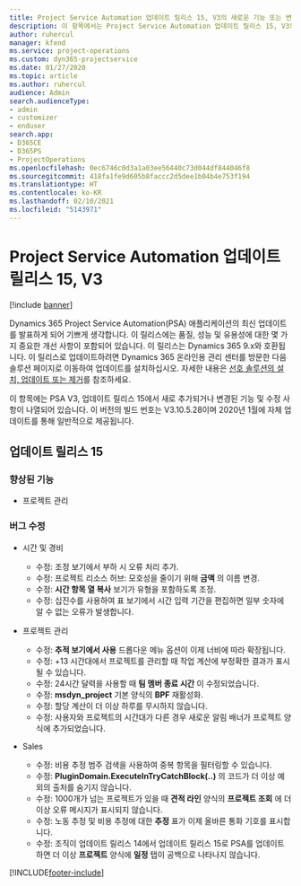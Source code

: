 ```yaml
---
title: Project Service Automation 업데이트 릴리스 15, V3의 새로운 기능 또는 변경된 기능
description: 이 항목에서는 Project Service Automation 업데이트 릴리스 15, V3의 새로운 기능에 대한 정보를 제공합니다.
author: ruhercul
manager: kfend
ms.service: project-operations
ms.custom: dyn365-projectservice
ms.date: 01/27/2020
ms.topic: article
ms.author: ruhercul
audience: Admin
search.audienceType:
- admin
- customizer
- enduser
search.app:
- D365CE
- D365PS
- ProjectOperations
ms.openlocfilehash: 0ec6746c0d3a1a03ee56440c73d044df844046f8
ms.sourcegitcommit: 418fa1fe9d605b8faccc2d5dee1b04b4e753f194
ms.translationtype: HT
ms.contentlocale: ko-KR
ms.lasthandoff: 02/10/2021
ms.locfileid: "5143971"
---
```

# <a name="project-service-automation-update-release-15-v3"></a>Project Service Automation 업데이트 릴리스 15, V3

[!include [banner](../includes/psa-now-project-operations.md)]

Dynamics 365 Project Service Automation(PSA) 애플리케이션의 최신 업데이트를 발표하게 되어 기쁘게 생각합니다. 이 릴리스에는 품질, 성능 및 유용성에 대한 몇 가지 중요한 개선 사항이 포함되어 있습니다. 이 릴리스는 Dynamics 365 9.x와 호환됩니다. 이 릴리스로 업데이트하려면 Dynamics 365 온라인용 관리 센터를 방문한 다음 솔루션 페이지로 이동하여 업데이트를 설치하십시오. 자세한 내용은 [선호 솔루션의 설치, 업데이트 또는 제거](https://docs.microsoft.com/power-platform/admin/install-remove-preferred-solution)를 참조하세요.

이 항목에는 PSA V3, 업데이트 릴리스 15에서 새로 추가되거나 변경된 기능 및 수정 사항이 나열되어 있습니다. 이 버전의 빌드 번호는 V3.10.5.28이며 2020년 1월에 자체 업데이트를 통해 일반적으로 제공됩니다.

## <a name="update-release-15"></a>업데이트 릴리스 15 

### <a name="enhancements"></a>향상된 기능

- 프로젝트 관리

### <a name="bug-fixes"></a>버그 수정

- 시간 및 경비

  - 수정: 조정 보기에서 부하 시 오류 처리 추가.
  - 수정: 프로젝트 리소스 허브: 모호성을 줄이기 위해 **금액** 의 이름 변경.
  - 수정: **시간 항목 열 복사** 보기가 유형을 포함하도록 조정.
  - 수정: 십진수를 사용하여 표 보기에서 시간 입력 기간을 편집하면 일부 숫자에 알 수 없는 오류가 발생합니다.

- 프로젝트 관리

  - 수정: **추적 보기에서 사용** 드롭다운 메뉴 옵션이 이제 너비에 따라 확장됩니다.
  - 수정: +13 시간대에서 프로젝트를 관리할 때 작업 계산에 부정확한 결과가 표시될 수 있습니다.
  - 수정: 24시간 달력을 사용할 때 **팀 멤버 종료 시간** 이 수정되었습니다.
  - 수정: **msdyn_project** 기본 양식의 **BPF** 재활성화.
  - 수정: 할당 계산이 더 이상 하루를 무시하지 않습니다.
  - 수정: 사용자와 프로젝트의 시간대가 다른 경우 새로운 알림 배너가 프로젝트 양식에 추가되었습니다.

- Sales

  - 수정: 비용 추정 범주 검색을 사용하여 중복 항목을 필터링할 수 있습니다.
  - 수정: **PluginDomain.ExecuteInTryCatchBlock(..)** 의 코드가 더 이상 예외의 출처를 숨기지 않습니다.
  - 수정: 1000개가 넘는 프로젝트가 있을 때 **견적 라인** 양식의 **프로젝트 조회** 에 더 이상 오류 메시지가 표시되지 않습니다.
  - 수정: 노동 추정 및 비용 추정에 대한 **추정** 표가 이제 올바른 통화 기호를 표시합니다.
  - 수정: 조직이 업데이트 릴리스 14에서 업데이트 릴리스 15로 PSA를 업데이트하면 더 이상 **프로젝트** 양식에 **일정** 탭이 공백으로 나타나지 않습니다.


[!INCLUDE[footer-include](../includes/footer-banner.md)]